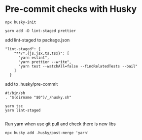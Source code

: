 # Pre-commit checks with Husky

```
npx husky-init
```

```
yarn add -D lint-staged prettier
```


add lint-staged to package.json

```
"lint-staged": {
    "**/*.{js,jsx,ts,tsx}": [
      "yarn eslint",
      "yarn prettier --write",
      "yarn test --watchAll=false --findRelatedTests --bail"
    ]
  }

```

add to .husky/pre-commit

```
#!/bin/sh
. "$(dirname "$0")/_/husky.sh"

yarn tsc
yarn lint-staged


```

Run yarn when use git pull and check there is new libs
```
npx husky add .husky/post-merge 'yarn'

```